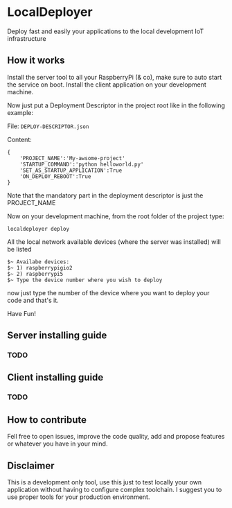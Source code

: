 # LocalDeployer
Deploy fast and easily your applications to the local development IoT infrastructure

## How it works
Install the server tool to all your RaspberryPi (& co), make sure to auto start the service on boot.
Install the client application on your development machine.

Now just put a Deployment Descriptor in the project root like in the following example:

File: ` DEPLOY-DESCRIPTOR.json `

Content:

```
{
    'PROJECT_NAME':'My-awsome-project'
    'STARTUP_COMMAND':'python helloworld.py'
    'SET_AS_STARTUP_APPLICATION':True
    'ON_DEPLOY_REBOOT':True
}
```
Note that the mandatory part in the deployment descriptor is just the PROJECT_NAME 

Now on your development machine, from the root folder of the project type:

`localdeployer deploy`

All the local network available devices (where the server was installed) will be listed

```
$~ Availabe devices:
$~ 1) raspberrypigio2
$~ 2) raspberrypi5
$~ Type the device number where you wish to deploy
``` 

now just type the number of the device where you want to deploy your code and that's it. 

Have Fun!

## Server installing guide

### TODO

## Client installing guide

### TODO

## How to contribute

Fell free to open issues, improve the code quality, add and propose features or whatever you have in your mind. 

## Disclaimer

This is a development only tool, use this just to test locally your own application without having to configure complex toolchain. I suggest you to use proper tools for your production environment. 
